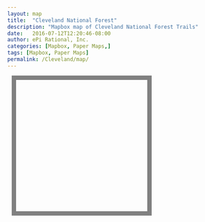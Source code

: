 ```yaml
---
layout: map
title:  "Cleveland National Forest"
description: "Mapbox map of Cleveland National Forest Trails"
date:   2016-07-12T12:20:46-08:00
author: ePi Rational, Inc.
categories: [Mapbox, Paper Maps,]
tags: [Mapbox, Paper Maps]
permalink: /Cleveland/map/
---
```


<style>
#mapsmall {
  width:0px;
  height:0px;
  margin-left:0px;
  margin-top:0px;
  border:0px;
}

@media only screen and (min-width: 800px) {
    /* CSS for devices with size > min-width */
    #mapsmall {
      width:300px;
      height:300px;
      margin-left:10px;
      margin-top:10px;
      border:10px solid gray;
    }
}
</style>

<div id="map" class="map"></div>
<div id="mapsmall" ></div>


<!-- <div id='zoom-level'>Zoom, Lat, Lng</div> -->

<script>

var bounds = [     // WSEN
    [-117.3,32.55], // Southwest coordinates
    [-116.3,33.1]  // Northeast coordinates
];

var map = new mapboxgl.Map({
    container: 'map',
    style: 'mapbox://styles/roblabs/ciqk2376r000lb9m98hmyzwr7',
    zoom: 13,
    minZoom: 7,
    maxZoom: 14.9,
    center: [-116.4317, 32.8611],
    maxBounds: bounds
});

map.addControl(new mapboxgl.FullscreenControl());
map.addControl(new mapboxgl.NavigationControl());

var mapsmall = new mapboxgl.Map({
    container: "mapsmall",
    style: "mapbox://styles/mapbox/streets-v9",
    zoom: 9,
    maxZoom: 9,
    center: [-116.4317, 32.8611],
    maxBounds: bounds,
    attributionControl: false
});

/* ******************** */
// Small map moves
// when either map finishes moving, trigger an update on the other one.
<!-- map.on('moveend', follow).on('zoomend', follow); -->
mapsmall.on('moveend', follow).on('zoomend', follow);

// quiet is a cheap and dirty way of avoiding a problem in which one map
// syncing to another leads to the other map syncing to it, and so on
// ad infinitum. this says that while we are calling sync, do not try to
// loop again and sync other maps
var quiet = false;
function follow(e) {
    if (quiet) return;
    quiet = true;
    if (e.target === map) sync(mapsmall, e);
    if (e.target === mapsmall) sync(map, e);
    quiet = false;
}

// sync simply steals the settings from the moved map (e.target)
// and applies them to the other map.
function sync(mapToSync, e) {

  mapToSync.easeTo({
    center: e.target.getCenter()
    });
}


/* ******************** */
// map move to update Lat/Long

map.on('zoomend', function(){
  ZoomOrDragEnd();
});

map.on('moveend', function(){
  ZoomOrDragEnd();
});

function ZoomOrDragEnd(){
  var zoom = map.getZoom();
  var center = map.getCenter().toArray();

  var zoomOutput = parseFloat(zoom).toFixed(2);
  var centerOutput = parseFloat(center[1]).toFixed(4) + ', ' + parseFloat(center[0]).toFixed(4);
  document.getElementById('zoom-level').innerHTML = 'Zoom, Lat, Lng:  ' + zoomOutput + ', ' + centerOutput;
}
</script>
